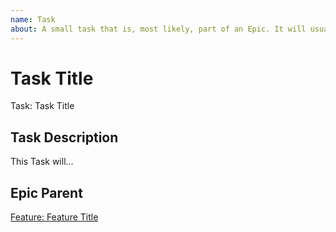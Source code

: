 ```yaml
---
name: Task
about: A small task that is, most likely, part of an Epic. It will usually be labeled as `good first issue`.
---
```


<!-- Issue title should mirror the Task Title. -->

# Task Title

Task: Task Title

## Task Description

This Task will...

## Epic Parent

<!-- The link below should link to its Epic Parent. -->

[Feature: Feature Title](https://github.com/CreativeCrafts/laravel-openid-connect/issues/1)
